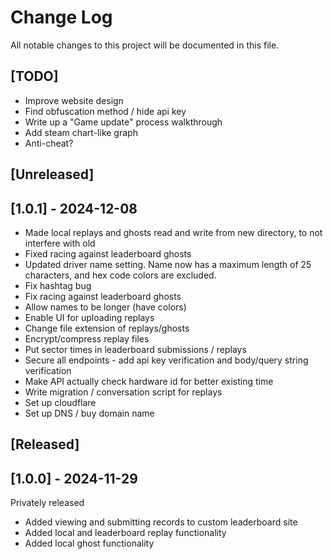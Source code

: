 # Change Log
All notable changes to this project will be documented in this file.

## [TODO]


- Improve website design
- Find obfuscation method / hide api key
- Write up a "Game update" process walkthrough
- Add steam chart-like graph
- Anti-cheat?
 
## [Unreleased]
 
## [1.0.1] - 2024-12-08

- Made local replays and ghosts read and write from new directory, to not interfere with old
- Fixed racing against leaderboard ghosts
- Updated driver name setting. Name now has a maximum length of 25 characters, and hex code colors are excluded.
- Fix hashtag bug
- Fix racing against leaderboard ghosts
- Allow names to be longer (have colors)
- Enable UI for uploading replays
- Change file extension of replays/ghosts
- Encrypt/compress replay files
- Put sector times in leaderboard submissions / replays
- Secure all endpoints - add api key verification and body/query string verification
- Make API actually check hardware id for better existing time
- Write migration / conversation script for replays
- Set up cloudflare
- Set up DNS / buy domain name
 

## [Released]
 
## [1.0.0] - 2024-11-29
 
Privately released
- Added viewing and submitting records to custom leaderboard site
- Added local and leaderboard replay functionality
- Added local ghost functionality